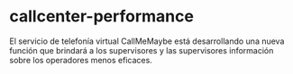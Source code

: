 # callcenter-performance
 El servicio de telefonía virtual CallMeMaybe está desarrollando una nueva función que brindará a los supervisores y las supervisores información sobre los operadores menos eficaces.
